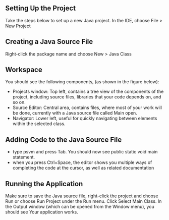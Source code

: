 ## Setting Up the Project
Take the steps below to set up a new Java project.
In the IDE, choose File > New Project

## Creating a Java Source File
Right-click the package name and choose New > Java Class

## Workspace
You should see the following components, (as shown in the figure below):
* Projects window: Top left, contains a tree view of the components of the project, including source files, libraries that your code depends on, and so on.
* Source Editor: Central area, contains files, where most of your work will be done, currently with a Java source file called Main open.
* Navigator: Lower left, useful for quickly navigating between elements within the selected class.

## Adding Code to the Java Source File
* type psvm and press Tab. You should now see public static void main statement.
* when you press Ctrl+Space, the editor shows you multiple ways of completing the code at the cursor, as well as related documentation

## Running the Application
Make sure to save the Java source file, right-click the project and choose Run or choose Run Project under the Run menu. Click Select Main Class.
In the Output window (which can be opened from the Window menu), you should see Your application works.
